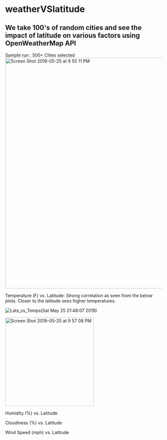 # weatherVSlatitude

## We take 100's of random cities and see the impact of latitude on various factors using OpenWeatherMap API

Sample run : 500+ Cities selected <img width="740" alt="Screen Shot 2019-05-25 at 9 55 11 PM" src="https://user-images.githubusercontent.com/46534353/58377525-ca91ea80-7f37-11e9-8bde-fb6ed63c44bc.png">

Temperature (F) vs. Latitude: Strong correlation as seen from the below plots. Closer to the latitude sees higher temperatures.



![Lats_vs_Temps(Sat May 25 21:48:07 2019)](https://user-images.githubusercontent.com/46534353/58377532-f44b1180-7f37-11e9-9fdd-f97788136180.png)

<img width="284" alt="Screen Shot 2019-05-25 at 9 57 08 PM" src="https://user-images.githubusercontent.com/46534353/58377537-10e74980-7f38-11e9-9c7d-14c0648372f0.png">


Humidity (%) vs. Latitude

Cloudiness (%) vs. Latitude

Wind Speed (mph) vs. Latitude



